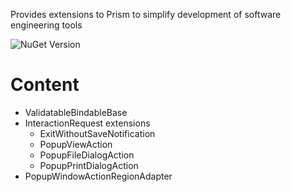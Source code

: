 
Provides extensions to Prism to simplify development of software engineering tools

![NuGet Version](https://img.shields.io/nuget/v/Plainion.Prism.svg?style=flat-square)

# Content

- ValidatableBindableBase
- InteractionRequest extensions
    - ExitWithoutSaveNotification
    - PopupViewAction
    - PopupFileDialogAction
    - PopupPrintDialogAction
- PopupWindowActionRegionAdapter